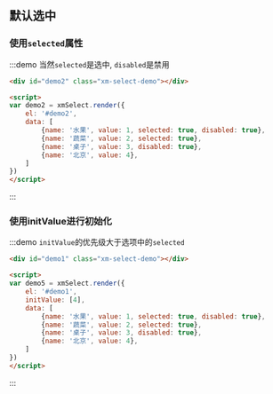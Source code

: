 ## 默认选中



### 使用`selected`属性

:::demo 当然`selected`是选中, `disabled`是禁用
```html
<div id="demo2" class="xm-select-demo"></div>

<script>
var demo2 = xmSelect.render({
	el: '#demo2', 
	data: [
		{name: '水果', value: 1, selected: true, disabled: true},
		{name: '蔬菜', value: 2, selected: true},
		{name: '桌子', value: 3, disabled: true},
		{name: '北京', value: 4},
	]
})
</script>
```
:::



### 使用initValue进行初始化

:::demo `initValue`的优先级大于选项中的`selected`
```html
<div id="demo1" class="xm-select-demo"></div>

<script>
var demo5 = xmSelect.render({
	el: '#demo1', 
	initValue: [4],
	data: [
		{name: '水果', value: 1, selected: true, disabled: true},
		{name: '蔬菜', value: 2, selected: true},
		{name: '桌子', value: 3, disabled: true},
		{name: '北京', value: 4},
	]
})
</script>
```
:::

